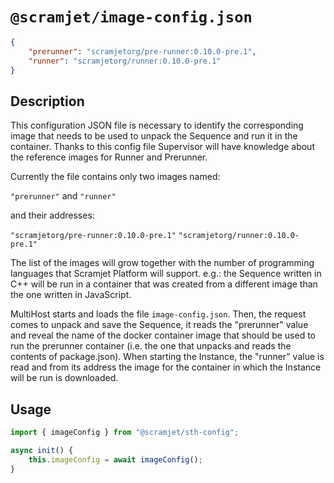 # `@scramjet/image-config.json`

```json
{
    "prerunner": "scramjetorg/pre-runner:0.10.0-pre.1",
    "runner": "scramjetorg/runner:0.10.0-pre.1"
}
```

## Description

This configuration JSON file is necessary to identify the corresponding image that needs to be used to unpack the Sequence and run it in the container. Thanks to this config file Supervisor will have knowledge about the reference images for Runner and Prerunner.

Currently the file contains only two images named:

`"prerunner"`
and
`"runner"`

 and their addresses:

`"scramjetorg/pre-runner:0.10.0-pre.1"`
`"scramjetorg/runner:0.10.0-pre.1"`

The list of the images will grow together with the number of programming languages that Scramjet Platform will support. e.g.: the Sequence written in C++ will be run in a container that was created from a different image than the one written in JavaScript.

MultiHost starts and loads the file `image-config.json`. Then, the request comes to unpack and save the Sequence, it reads the "prerunner" value and reveal the name of the docker container image that should be used to run the prerunner container (i.e. the one that unpacks and reads the contents of package.json). When starting the Instance, the "runner" value is read and from its address the image for the container in which the Instance will be run is downloaded.

## Usage

[comment]: < I am not sure if the usage below is OK, please correct if not, thank you form the mountain! ;) >

```js
import { imageConfig } from "@scramjet/sth-config";

async init() {
    this.imageConfig = await imageConfig();
}
```
